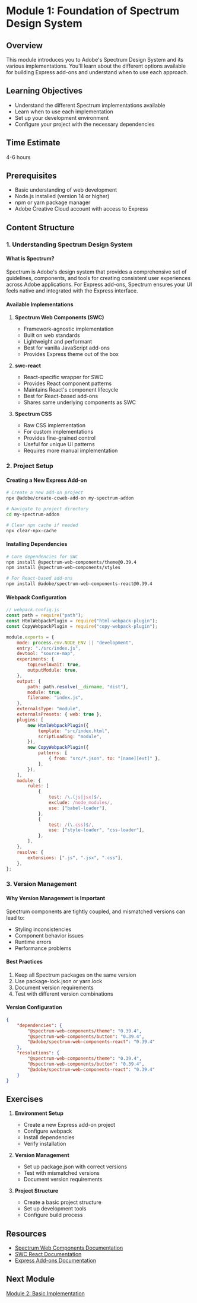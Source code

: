 # Module 1: Foundation of Spectrum Design System

## Overview
This module introduces you to Adobe's Spectrum Design System and its various implementations. You'll learn about the different options available for building Express add-ons and understand when to use each approach.

## Learning Objectives
- Understand the different Spectrum implementations available
- Learn when to use each implementation
- Set up your development environment
- Configure your project with the necessary dependencies

## Time Estimate
4-6 hours

## Prerequisites
- Basic understanding of web development
- Node.js installed (version 14 or higher)
- npm or yarn package manager
- Adobe Creative Cloud account with access to Express

## Content Structure

### 1. Understanding Spectrum Design System

#### What is Spectrum?
Spectrum is Adobe's design system that provides a comprehensive set of guidelines, components, and tools for creating consistent user experiences across Adobe applications. For Express add-ons, Spectrum ensures your UI feels native and integrated with the Express interface.

#### Available Implementations

1. **Spectrum Web Components (SWC)**
   - Framework-agnostic implementation
   - Built on web standards
   - Lightweight and performant
   - Best for vanilla JavaScript add-ons
   - Provides Express theme out of the box

2. **swc-react**
   - React-specific wrapper for SWC
   - Provides React component patterns
   - Maintains React's component lifecycle
   - Best for React-based add-ons
   - Shares same underlying components as SWC

3. **Spectrum CSS**
   - Raw CSS implementation
   - For custom implementations
   - Provides fine-grained control
   - Useful for unique UI patterns
   - Requires more manual implementation

### 2. Project Setup

#### Creating a New Express Add-on
```bash
# Create a new add-on project
npx @adobe/create-ccweb-add-on my-spectrum-addon

# Navigate to project directory
cd my-spectrum-addon

# Clear npx cache if needed
npx clear-npx-cache
```

#### Installing Dependencies
```bash
# Core dependencies for SWC
npm install @spectrum-web-components/theme@0.39.4
npm install @spectrum-web-components/styles

# For React-based add-ons
npm install @adobe/spectrum-web-components-react@0.39.4
```

#### Webpack Configuration
```javascript
// webpack.config.js
const path = require("path");
const HtmlWebpackPlugin = require("html-webpack-plugin");
const CopyWebpackPlugin = require("copy-webpack-plugin");

module.exports = {
    mode: process.env.NODE_ENV || "development",
    entry: "./src/index.js",
    devtool: "source-map",
    experiments: {
        topLevelAwait: true,
        outputModule: true,
    },
    output: {
        path: path.resolve(__dirname, "dist"),
        module: true,
        filename: "index.js",
    },
    externalsType: "module",
    externalsPresets: { web: true },
    plugins: [
        new HtmlWebpackPlugin({
            template: "src/index.html",
            scriptLoading: "module",
        }),
        new CopyWebpackPlugin({
            patterns: [
                { from: "src/*.json", to: "[name][ext]" },
            ],
        }),
    ],
    module: {
        rules: [
            {
                test: /\.(js|jsx)$/,
                exclude: /node_modules/,
                use: ["babel-loader"],
            },
            {
                test: /(\.css)$/,
                use: ["style-loader", "css-loader"],
            },
        ],
    },
    resolve: {
        extensions: [".js", ".jsx", ".css"],
    },
};
```

### 3. Version Management

#### Why Version Management is Important
Spectrum components are tightly coupled, and mismatched versions can lead to:
- Styling inconsistencies
- Component behavior issues
- Runtime errors
- Performance problems

#### Best Practices
1. Keep all Spectrum packages on the same version
2. Use package-lock.json or yarn.lock
3. Document version requirements
4. Test with different version combinations

#### Version Configuration
```json
{
    "dependencies": {
        "@spectrum-web-components/theme": "0.39.4",
        "@spectrum-web-components/button": "0.39.4",
        "@adobe/spectrum-web-components-react": "0.39.4"
    },
    "resolutions": {
        "@spectrum-web-components/theme": "0.39.4",
        "@spectrum-web-components/button": "0.39.4",
        "@adobe/spectrum-web-components-react": "0.39.4"
    }
}
```

## Exercises

1. **Environment Setup**
   - Create a new Express add-on project
   - Configure webpack
   - Install dependencies
   - Verify installation

2. **Version Management**
   - Set up package.json with correct versions
   - Test with mismatched versions
   - Document version requirements

3. **Project Structure**
   - Create a basic project structure
   - Set up development tools
   - Configure build process

## Resources
- [Spectrum Web Components Documentation](https://opensource.adobe.com/spectrum-web-components/)
- [SWC React Documentation](https://opensource.adobe.com/spectrum-web-components/using-swc-react/)
- [Express Add-ons Documentation](https://developer.adobe.com/express/add-ons/docs/)

## Next Module
[Module 2: Basic Implementation](./02-basic-implementation/README.md) 